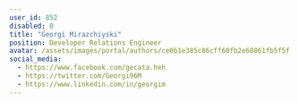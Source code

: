 ```yaml
---
user_id: 852
disabled: 0
title: "Georgi Mirazchiyski"
position: Developer Relations Engineer
avatar: /assets/images/portal/authors/ce0b1e385c86cff60fb2e68861fb5f5f.jpg
social_media:
  - https://www.facebook.com/gecata.heh
  - https://twitter.com/Georgi96M
  - https://www.linkedin.com/in/georgim
---
```



